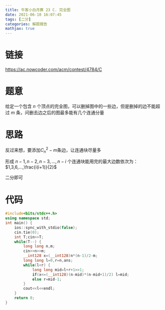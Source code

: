 ```yaml
---
title: 牛客小白月赛 23 C. 完全图
date: 2021-06-10 16:07:45
tags: [二分]
categories: 解题报告
mathjax: true
---
```


# 链接

<https://ac.nowcoder.com/acm/contest/4784/C>

# 题意

给定一个包含 $n$ 个顶点的完全图，可以删掉图中的一些边，但是删掉的边不能超过 $m$ 条，问删去边之后的图最多能有几个连通分量

<!--more-->

# 思路

反过来想，要添加$C_n^2−m$条边，让连通块尽量多

形成 $n-1,n-2,n-3,...,n-i$ 个连通块能用完的最大边数依次为：$1,3,6,...,\frac{i(i+1)}{2}$

二分即可

# 代码

```cpp
#include<bits/stdc++.h>
using namespace std;
int main() {
    ios::sync_with_stdio(false);
    cin.tie(0);
    int T;cin>>T;
    while(T--) {
        long long n,m;
        cin>>n>>m;
        __int128 x=(__int128)n*(n-1)/2-m;
        long long l=0,r=n,ans;
        while(l<r) {
            long long mid=l+r+1>>1;
            if(x<=(__int128)(n-mid)*(n-mid+1)/2) l=mid;
            else r=mid-1;
        }
        cout<<l<<endl;
    }
    return 0;
}
```